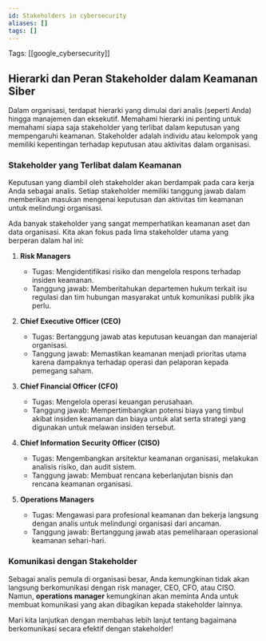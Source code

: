 ```yaml
---
id: Stakeholders in cybersecurity
aliases: []
tags: []
---
```


Tags: [[google_cybersecurity]]

## Hierarki dan Peran Stakeholder dalam Keamanan Siber

Dalam organisasi, terdapat hierarki yang dimulai dari analis (seperti Anda) hingga manajemen dan eksekutif. Memahami hierarki ini penting untuk memahami siapa saja stakeholder yang terlibat dalam keputusan yang mempengaruhi keamanan. Stakeholder adalah individu atau kelompok yang memiliki kepentingan terhadap keputusan atau aktivitas dalam organisasi.

### Stakeholder yang Terlibat dalam Keamanan

Keputusan yang diambil oleh stakeholder akan berdampak pada cara kerja Anda sebagai analis. Setiap stakeholder memiliki tanggung jawab dalam memberikan masukan mengenai keputusan dan aktivitas tim keamanan untuk melindungi organisasi.

Ada banyak stakeholder yang sangat memperhatikan keamanan aset dan data organisasi. Kita akan fokus pada lima stakeholder utama yang berperan dalam hal ini:

1. **Risk Managers**

   - Tugas: Mengidentifikasi risiko dan mengelola respons terhadap insiden keamanan.
   - Tanggung jawab: Memberitahukan departemen hukum terkait isu regulasi dan tim hubungan masyarakat untuk komunikasi publik jika perlu.

2. **Chief Executive Officer (CEO)**

   - Tugas: Bertanggung jawab atas keputusan keuangan dan manajerial organisasi.
   - Tanggung jawab: Memastikan keamanan menjadi prioritas utama karena dampaknya terhadap operasi dan pelaporan kepada pemegang saham.

3. **Chief Financial Officer (CFO)**

   - Tugas: Mengelola operasi keuangan perusahaan.
   - Tanggung jawab: Mempertimbangkan potensi biaya yang timbul akibat insiden keamanan dan biaya untuk alat serta strategi yang digunakan untuk melawan insiden tersebut.

4. **Chief Information Security Officer (CISO)**

   - Tugas: Mengembangkan arsitektur keamanan organisasi, melakukan analisis risiko, dan audit sistem.
   - Tanggung jawab: Membuat rencana keberlanjutan bisnis dan rencana keamanan organisasi.

5. **Operations Managers**
   - Tugas: Mengawasi para profesional keamanan dan bekerja langsung dengan analis untuk melindungi organisasi dari ancaman.
   - Tanggung jawab: Bertanggung jawab atas pemeliharaan operasional keamanan sehari-hari.

### Komunikasi dengan Stakeholder

Sebagai analis pemula di organisasi besar, Anda kemungkinan tidak akan langsung berkomunikasi dengan risk manager, CEO, CFO, atau CISO. Namun, **operations manager** kemungkinan akan meminta Anda untuk membuat komunikasi yang akan dibagikan kepada stakeholder lainnya.

Mari kita lanjutkan dengan membahas lebih lanjut tentang bagaimana berkomunikasi secara efektif dengan stakeholder!
